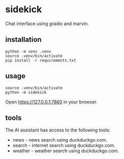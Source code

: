 # sidekick

Chat interface using gradio and marvin.

## installation

```
python -m venv .venv
source .venv/bin/activate
pip install -r requirements.txt
```

## usage

```
source .venv/bin/activate
python -m sidekick
```

Open https://127.0.0.1:7860 in your browser.

## tools

The AI assistant has access to the following tools:

* news - news search using duckduckgo.com.
* search - internet search using duckduckgo.com.
* weather - weather search using duckduckgo.com.
